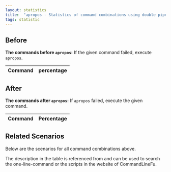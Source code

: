 ```yaml
---
layout: statistics
title:  "apropos - Statistics of command combinations using double pipe"
tags: statistic
---
```


## Before

__The commands before `apropos`:__ If the given command failed, execute `apropos`.

| Command | percentage |
|--------|--------|



## After

__The commands after `apropos`:__ If `apropos` failed, execute the given command.

| Command | Percentage | 
|-------|--------|



## Related Scenarios

Below are the scenarios for all command combinations above.

The description in the table is referenced from and can be used to search the one-line-command or the scripts in the website of CommandLineFu.




